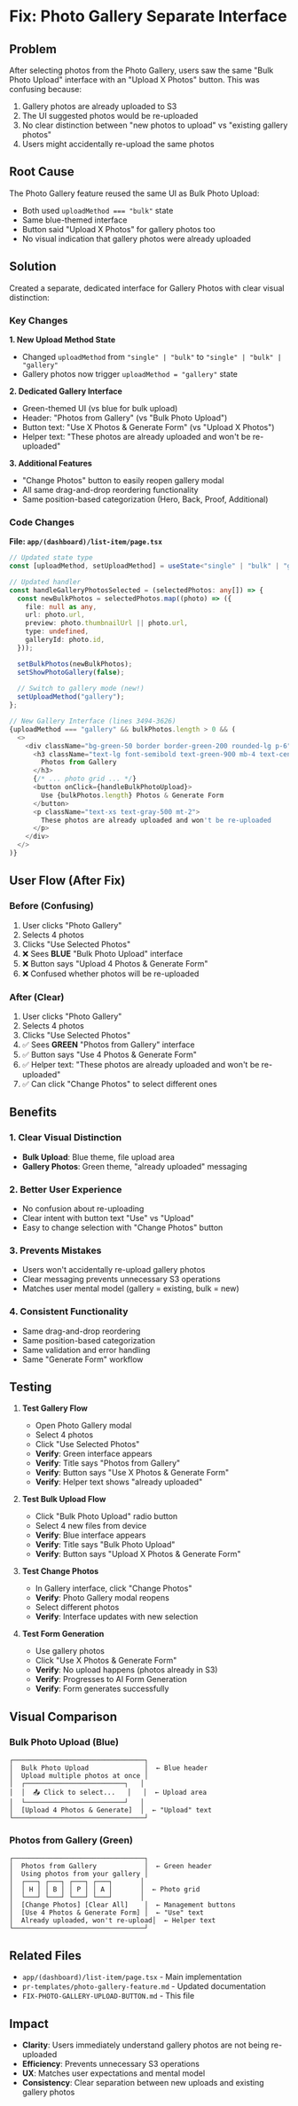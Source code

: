 # Fix: Photo Gallery Separate Interface

## Problem
After selecting photos from the Photo Gallery, users saw the same "Bulk Photo Upload" interface with an "Upload X Photos" button. This was confusing because:
1. Gallery photos are already uploaded to S3
2. The UI suggested photos would be re-uploaded
3. No clear distinction between "new photos to upload" vs "existing gallery photos"
4. Users might accidentally re-upload the same photos

## Root Cause
The Photo Gallery feature reused the same UI as Bulk Photo Upload:
- Both used `uploadMethod === "bulk"` state
- Same blue-themed interface
- Button said "Upload X Photos" for gallery photos too
- No visual indication that gallery photos were already uploaded

## Solution
Created a separate, dedicated interface for Gallery Photos with clear visual distinction:

### Key Changes

**1. New Upload Method State**
- Changed `uploadMethod` from `"single" | "bulk"` to `"single" | "bulk" | "gallery"`
- Gallery photos now trigger `uploadMethod = "gallery"` state

**2. Dedicated Gallery Interface**
- Green-themed UI (vs blue for bulk upload)
- Header: "Photos from Gallery" (vs "Bulk Photo Upload")
- Button text: "Use X Photos & Generate Form" (vs "Upload X Photos")
- Helper text: "These photos are already uploaded and won't be re-uploaded"

**3. Additional Features**
- "Change Photos" button to easily reopen gallery modal
- All same drag-and-drop reordering functionality
- Same position-based categorization (Hero, Back, Proof, Additional)

### Code Changes

**File: `app/(dashboard)/list-item/page.tsx`**

```typescript
// Updated state type
const [uploadMethod, setUploadMethod] = useState<"single" | "bulk" | "gallery">("single");

// Updated handler
const handleGalleryPhotosSelected = (selectedPhotos: any[]) => {
  const newBulkPhotos = selectedPhotos.map((photo) => ({
    file: null as any,
    url: photo.url,
    preview: photo.thumbnailUrl || photo.url,
    type: undefined,
    galleryId: photo.id,
  }));

  setBulkPhotos(newBulkPhotos);
  setShowPhotoGallery(false);
  
  // Switch to gallery mode (new!)
  setUploadMethod("gallery");
};

// New Gallery Interface (lines 3494-3626)
{uploadMethod === "gallery" && bulkPhotos.length > 0 && (
  <>
    <div className="bg-green-50 border border-green-200 rounded-lg p-6">
      <h3 className="text-lg font-semibold text-green-900 mb-4 text-center">
        Photos from Gallery
      </h3>
      {/* ... photo grid ... */}
      <button onClick={handleBulkPhotoUpload}>
        Use {bulkPhotos.length} Photos & Generate Form
      </button>
      <p className="text-xs text-gray-500 mt-2">
        These photos are already uploaded and won't be re-uploaded
      </p>
    </div>
  </>
)}
```

## User Flow (After Fix)

### Before (Confusing)
1. User clicks "Photo Gallery"
2. Selects 4 photos
3. Clicks "Use Selected Photos"
4. ❌ Sees **BLUE** "Bulk Photo Upload" interface
5. ❌ Button says "Upload 4 Photos & Generate Form"
6. ❌ Confused whether photos will be re-uploaded

### After (Clear)
1. User clicks "Photo Gallery"
2. Selects 4 photos
3. Clicks "Use Selected Photos"
4. ✅ Sees **GREEN** "Photos from Gallery" interface
5. ✅ Button says "Use 4 Photos & Generate Form"
6. ✅ Helper text: "These photos are already uploaded and won't be re-uploaded"
7. ✅ Can click "Change Photos" to select different ones

## Benefits

### 1. Clear Visual Distinction
- **Bulk Upload**: Blue theme, file upload area
- **Gallery Photos**: Green theme, "already uploaded" messaging

### 2. Better User Experience
- No confusion about re-uploading
- Clear intent with button text "Use" vs "Upload"
- Easy to change selection with "Change Photos" button

### 3. Prevents Mistakes
- Users won't accidentally re-upload gallery photos
- Clear messaging prevents unnecessary S3 operations
- Matches user mental model (gallery = existing, bulk = new)

### 4. Consistent Functionality
- Same drag-and-drop reordering
- Same position-based categorization
- Same validation and error handling
- Same "Generate Form" workflow

## Testing

1. **Test Gallery Flow**
   - Open Photo Gallery modal
   - Select 4 photos
   - Click "Use Selected Photos"
   - **Verify**: Green interface appears
   - **Verify**: Title says "Photos from Gallery"
   - **Verify**: Button says "Use X Photos & Generate Form"
   - **Verify**: Helper text shows "already uploaded"

2. **Test Bulk Upload Flow**
   - Click "Bulk Photo Upload" radio button
   - Select 4 new files from device
   - **Verify**: Blue interface appears
   - **Verify**: Title says "Bulk Photo Upload"
   - **Verify**: Button says "Upload X Photos & Generate Form"

3. **Test Change Photos**
   - In Gallery interface, click "Change Photos"
   - **Verify**: Photo Gallery modal reopens
   - Select different photos
   - **Verify**: Interface updates with new selection

4. **Test Form Generation**
   - Use gallery photos
   - Click "Use X Photos & Generate Form"
   - **Verify**: No upload happens (photos already in S3)
   - **Verify**: Progresses to AI Form Generation
   - **Verify**: Form generates successfully

## Visual Comparison

### Bulk Photo Upload (Blue)
```
┌─────────────────────────────────┐
│  Bulk Photo Upload              │  ← Blue header
│  Upload multiple photos at once │
│  ┌─────────────────────────┐   │
│  │  📤 Click to select...   │   │  ← Upload area
│  └─────────────────────────┘   │
│  [Upload 4 Photos & Generate]  │  ← "Upload" text
└─────────────────────────────────┘
```

### Photos from Gallery (Green)
```
┌─────────────────────────────────┐
│  Photos from Gallery            │  ← Green header
│  Using photos from your gallery │
│  ┌───┐ ┌───┐ ┌───┐ ┌───┐       │
│  │ H │ │ B │ │ P │ │ A │       │  ← Photo grid
│  └───┘ └───┘ └───┘ └───┘       │
│  [Change Photos] [Clear All]    │  ← Management buttons
│  [Use 4 Photos & Generate Form] │  ← "Use" text
│  Already uploaded, won't re-upload│  ← Helper text
└─────────────────────────────────┘
```

## Related Files
- `app/(dashboard)/list-item/page.tsx` - Main implementation
- `pr-templates/photo-gallery-feature.md` - Updated documentation
- `FIX-PHOTO-GALLERY-UPLOAD-BUTTON.md` - This file

## Impact
- **Clarity**: Users immediately understand gallery photos are not being re-uploaded
- **Efficiency**: Prevents unnecessary S3 operations
- **UX**: Matches user expectations and mental model
- **Consistency**: Clear separation between new uploads and existing gallery photos

